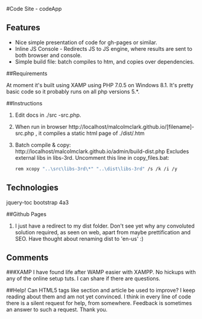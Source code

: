 #Code Site - codeApp

## Features
- Nice simple presentation of code for gh-pages or similar.
- Inline JS Console - Redirects JS to JS engine, where results are sent to both browser and console.
- Simple build file: batch compiles to htm,  and copies over dependencies.

##Requirements

At moment it's built using XAMP using PHP 7.0.5 on Windows 8.1. It's pretty basic code so it probably runs on all php versions 5.*.

##Instructions

1. Edit  docs in ./src <your-filename>-src.php. 
2. When run in browser http://localhost/malcolmclark.github.io/[filename]-src.php 
, it compiles a static html page of ./dist/<filename>.htm
3. Batch compile & copy:
	http://localhost/malcolmclark.github.io/admin/build-dist.php
	Excludes external libs in libs-3rd. Uncomment this line in copy_files.bat:

	```sh
	rem xcopy "..\src\libs-3rd\*" "..\dist\libs-3rd" /s /k /i /y
	```
## Technologies

jquery-toc
bootstrap 4a3

##Github Pages

1. I just have a redirect to my dist folder. Don't see yet why any convoluted solution required, as seen on web, apart from maybe prettification and SEO. Have thought about renaming dist to 'en-us'  :)

## Comments

###XAMP
I have found life after WAMP easier with XAMPP. No hickups with any of the online setup tuts. I can share if there are questions.

##Help!
Can HTML5 tags like section and article be used to improve? I keep reading about them and am not yet convinced.
I think in every line of code there is a silent request for help, from somewhere. Feedback is sometimes an answer to such a request. Thank you.




